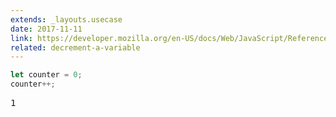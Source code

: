 ```yaml
---
extends: _layouts.usecase
date: 2017-11-11
link: https://developer.mozilla.org/en-US/docs/Web/JavaScript/Reference/Operators/Arithmetic_Operators
related: decrement-a-variable
---
```



```javascript
let counter = 0;
counter++;
```
<pre class="output">1</pre>
